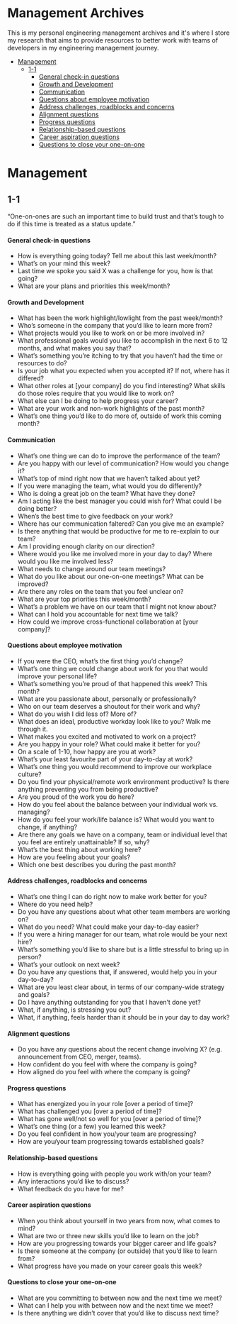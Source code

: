 # Management Archives

This is my personal engineering management archives and it's where I store my research that aims to provide resources to better work with teams of developers in my engineering management journey.

- [Management](#management)
  - [1-1](#1-1)
    - [General check-in questions](#general-check-in-questions)
    - [Growth and Development](#growth-and-development)
    - [Communication](#communication)
    - [Questions about employee motivation](#questions-about-employee-motivation)
    - [Address challenges, roadblocks and concerns](#address-challenges-roadblocks-and-concerns)
    - [Alignment questions](#alignment-questions)
    - [Progress questions](#progress-questions)
    - [Relationship-based questions](#relationship-based-questions)
    - [Career aspiration questions](#career-aspiration-questions)
    - [Questions to close your one-on-one](#questions-to-close-your-one-on-one)

# Management

## 1-1

“One-on-ones are such an important time to build trust and that’s tough to do if this time is treated as a status update.”

#### General check-in questions

- How is everything going today? Tell me about this last week/month?
- What’s on your mind this week?
- Last time we spoke you said X was a challenge for you, how is that going?
- What are your plans and priorities this week/month?

#### Growth and Development

- What has been the work highlight/lowlight from the past week/month?
- Who’s someone in the company that you’d like to learn more from?
- What projects would you like to work on or be more involved in?
- What professional goals would you like to accomplish in the next 6 to 12 months, and what makes you say that?
- What’s something you’re itching to try that you haven’t had the time or resources to do?
- Is your job what you expected when you accepted it? If not, where has it differed?
- What other roles at [your company] do you find interesting? What skills do those roles require that you would like to work on?
- What else can I be doing to help progress your career?
- What are your work and non-work highlights of the past month?
- What’s one thing you’d like to do more of, outside of work this coming month?

#### Communication

- What’s one thing we can do to improve the performance of the team?
- Are you happy with our level of communication? How would you change it?
- What’s top of mind right now that we haven’t talked about yet?
- If you were managing the team, what would you do differently?
- Who is doing a great job on the team? What have they done?
- Am I acting like the best manager you could wish for? What could I be doing better?
- When’s the best time to give feedback on your work?
- Where has our communication faltered? Can you give me an example?
- Is there anything that would be productive for me to re-explain to our team?
- Am I providing enough clarity on our direction?
- Where would you like me involved more in your day to day? Where would you like me involved less?
- What needs to change around our team meetings?
- What do you like about our one-on-one meetings? What can be improved?
- Are there any roles on the team that you feel unclear on?
- What are your top priorities this week/month?
- What’s a problem we have on our team that I might not know about?
- What can I hold you accountable for next time we talk?
- How could we improve cross-functional collaboration at [your company]?

#### Questions about employee motivation

- If you were the CEO, what’s the first thing you’d change?
- What’s one thing we could change about work for you that would improve your personal life?
- What’s something you’re proud of that happened this week? This month?
- What are you passionate about, personally or professionally?
- Who on our team deserves a shoutout for their work and why?
- What do you wish I did less of? More of?
- What does an ideal, productive workday look like to you? Walk me through it.
- What makes you excited and motivated to work on a project?
- Are you happy in your role? What could make it better for you?
- On a scale of 1-10, how happy are you at work?
- What’s your least favourite part of your day-to-day at work?
- What’s one thing you would recommend to improve our workplace culture?
- Do you find your physical/remote work environment productive? Is there anything preventing you from being productive?
- Are you proud of the work you do here?
- How do you feel about the balance between your individual work vs. managing?
- How do you feel your work/life balance is? What would you want to change, if anything?
- Are there any goals we have on a company, team or individual level that you feel are entirely unattainable? If so, why?
- What’s the best thing about working here?
- How are you feeling about your goals?
- Which one best describes you during the past month?

#### Address challenges, roadblocks and concerns

- What’s one thing I can do right now to make work better for you?
- Where do you need help?
- Do you have any questions about what other team members are working on?
- What do you need? What could make your day-to-day easier?
- If you were a hiring manager for our team, what role would be your next hire?
- What’s something you’d like to share but is a little stressful to bring up in person?
- What’s your outlook on next week?
- Do you have any questions that, if answered, would help you in your day-to-day?
- What are you least clear about, in terms of our company-wide strategy and goals?
- Do I have anything outstanding for you that I haven’t done yet?
- What, if anything, is stressing you out?
- What, if anything, feels harder than it should be in your day to day work?

#### Alignment questions

- Do you have any questions about the recent change involving X? (e.g. announcement from CEO, merger, teams).
- How confident do you feel with where the company is going?
- How aligned do you feel with where the company is going?

#### Progress questions

- What has energized you in your role [over a period of time]?
- What has challenged you [over a period of time]?
- What has gone well/not so well for you [over a period of time]?
- What’s one thing (or a few) you learned this week?
- Do you feel confident in how you/your team are progressing?
- How are you/your team progressing towards established goals?

#### Relationship-based questions

- How is everything going with people you work with/on your team?
- Any interactions you’d like to discuss?
- What feedback do you have for me?

#### Career aspiration questions

- When you think about yourself in two years from now, what comes to mind?
- What are two or three new skills you’d like to learn on the job?
- How are you progressing towards your bigger career and life goals?
- Is there someone at the company (or outside) that you’d like to learn from?
- What progress have you made on your career goals this week?

#### Questions to close your one-on-one

- What are you committing to between now and the next time we meet?
- What can I help you with between now and the next time we meet?
- Is there anything we didn’t cover that you’d like to discuss next time?
